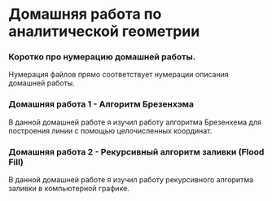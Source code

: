 # Домашняя работа по аналитической геометрии
### Коротко про нумерацию домашней работы.
Нумерация файлов прямо соответствует нумерации описания домашней работы.

### Домашняя работа 1 - Алгоритм Брезенхэма
В данной домашней работе я изучил работу алгоритма Брезенхема для построения линии с помощью целочисленных координат.

### Домашняя работа 2 - Рекурсивный алгоритм заливки (**Flood Fill**)
В данной домашней работе я изучил работу рекурсивного алгоритма заливки в компьютерной графике. 
